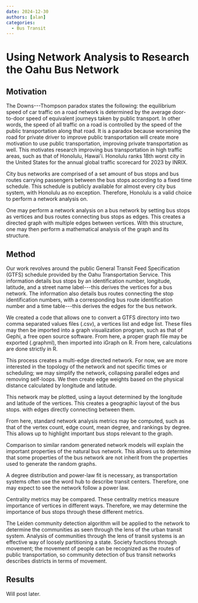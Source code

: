 ```yaml
---
date: 2024-12-30
authors: [alan]
categories:
  - Bus Transit
---
```


# Using Network Analysis to Research the Oahu Bus Network
## Motivation
The Downs---Thompson paradox states the following: the equilibrium speed of car traffic on a road network is determined by the average door-to-door speed of equivalent journeys taken by public transport. In other words, the speed of all traffic on a road is controlled by the speed of the public transportation along that road. It is a paradox because worsening the road for private driver to improve public transportation will create more motivation to use public transportation, improving private transportation as well. This motivates research improving bus transportation in high traffic areas, such as that of Honolulu, Hawai'i. Honolulu ranks 18th worst city in the United States for the annual global traffic scorecard for 2023 by INRIX.

City bus networks are comprised of a set amount of bus stops and bus routes carrying passengers between the bus stops according to a fixed time schedule. This schedule is publicly available for almost every city bus system, with Honolulu as no exception. Therefore, Honolulu is a valid choice to perform a network analysis on.

One may perform a network analysis on a bus network by setting bus stops as vertices and bus routes connecting bus stops as edges. This creates a directed graph with multiple edges between vertices. With this structure, one may then perform a mathematical analysis of the graph and its structure.

## Method
Our work revolves around the public General Transit Feed Specification (GTFS) schedule provided by the Oahu Transportation Service. This information details bus stops by an identification number, longitude, latitude, and a street name label---this derives the vertices for a bus network. The information also details bus routes connecting the stop identification numbers, with a corresponding bus route identification number and a time table---this derives the edges for the bus network.

We created a code that allows one to convert a GTFS directory into two comma separated values files (.csv), a vertices list and edge list. These files may then be imported into a graph visualization program, such as that of Gephi, a free open source software. From here, a proper graph file may be exported (.graphml), then imported into iGraph on R. From here, calculations are done strictly in R.

This process creates a multi-edge directed network. For now, we are more interested in the topology of the network and not specific times or scheduling; we may simplify the network, collapsing parallel edges and removing self-loops. We then create edge weights based on the physical distance calculated by longitude and latitude.

This network may be plotted, using a layout determined by the longitude and latitude of the vertices. This creates a geographic layout of the bus stops. with edges directly connecting between them.

From here, standard network analysis metrics may be computed, such as that of the vertex count, edge count, mean degree, and rankings by degree. This allows up to highlight important bus stops relevant to the graph.

Comparison to similar random generated network models will explain the important properties of the natural bus network. This allows us to determine that some properties of the bus network are not inherit from the properties used to generate the random graphs.

A degree distribution and power-law fit is necessary, as transportation systems often use the word hub to describe transit centers. Therefore, one may expect to see the network follow a power law.

Centrality metrics may be compared. These centrality metrics measure importance of vertices in different ways. Therefore, we may determine the importance of bus stops through these different metrics.

The Leiden community detection algorithm will be applied to the network to determine the communities as seen through the lens of the urban transit system. Analysis of communities through the lens of transit systems is an effective way of loosely partitioning a state. Society functions through movement; the movement of people can be recognized as the routes of public transportation, so community detection of bus transit networks describes districts in terms of movement.

## Results
Will post later.
